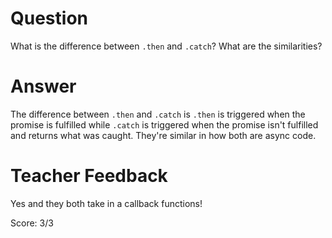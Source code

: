 # Question
What is the difference between `.then` and `.catch`? What are the similarities?

# Answer

The difference between `.then` and `.catch` is `.then` is triggered when the promise is fulfilled while `.catch` is triggered when the promise isn't fulfilled and returns what was caught. They're similar in how both are async code.

# Teacher Feedback

Yes and they both take in a callback functions! 

Score: 3/3